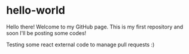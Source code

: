 # hello-world

Hello there!
Welcome to my GitHub page.
This is my first repository and soon I'll be posting some codes!

Testing some react external code to manage pull requests
:)


